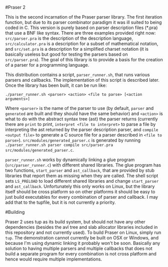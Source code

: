 #Praser 2

This is the second incarnation of the Praser parser library.  The first iteration function,
but due to its parser combinator paradigm it was ill suited to being coded in C.  This
version is purely based on parser description files (*.pra) that use a BNF like syntax.
There are three examples provided right now: `src/parser.pra` is the description of the
description language, `src/calculator.pra` is a description for a subset of mathematical
notation, and `src/set.pra` is a description for a simplified charset notation (it is
basically useless but good for testing the parsers based on `src/parser.pra`).  The goal
of this library is to provide a basis for the creation of a parser for a programming
language.

This distribution contains a script, `parser_runner.sh`, that runs various parsers and
callbacks.  The implementation of this script is described later.  Once the library has
been built, it can be run like:

	./parser_runner.sh <parser> <action> <file to parse> [<action arguments>]

Where `<parser>` is the name of the parser to use (by default, `parser` and `generated`
are built and they should have the same behavior) and `<action>` is what to do with the
abstract syntax tree (ast) the parser returns (currently there are `print` to print,
`interpret <file to interpret>` to parse a file by interpreting the ast returned by the
parser description parser, and `compile <output file>` to generate a C source file for
a parser described in `<file to parse>`).  `src/modules/generated_parser.c` is generated
by running `./parser_runner.sh parser compile src/parser.pra src/modules/generated_parser.c`.

`parser_runner.sh` works by dynamically linking a glue program (`src/parser_runner.c`) with
different shared libraries.  The glue program has two functions, `start_parser` and
`ast_callback`, that are provided by stub libraries that report them as missing when they are
called.  The shell script sets `LS_PRELOAD` to load different shared libraries and change
`start_parser` and `ast_callback`.  Unfortunately this only works on Linux, but the library
itself should be cross platform so on other platforms it should be easy to just build
executables for every combination of parser and callback.  I may add that to the tupfile, but
it is not currently a priority.

#Building

Praser 2 uses tup as its build system, but should not have any other dependencies (besides
the avl tree and slab allocator libraries included in this repository and not currently used).
To build Praser on Linux, simply run `tup`.  The demonstration cannot currently be built on
OSX or Windows, and because I'm using dynamic linking it probably won't be soon.  Basically any
solution to having multiple parsers and multiple callbacks that does not build a separate program
for every combination is not cross platform and hence would require multiple implementations.


